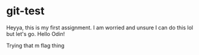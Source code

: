 # git-test
Heyya, this is my first assignment. I am worried and unsure I can do this lol but let's go.
Hello Odin!

Trying that m flag thing